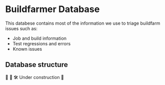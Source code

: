 # Buildfarmer Database

This databese contains most of the information we use to triage buildfarm issues such as:
* Job and build information
* Test regressions and errors
* Known issues

## Database structure

:construction: :construction_worker: :hammer_and_wrench: Under construction :construction:
